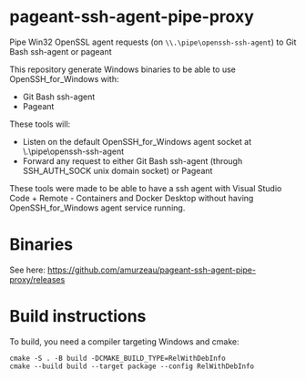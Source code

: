 # pageant-ssh-agent-pipe-proxy
Pipe Win32 OpenSSL agent requests (on `\\.\pipe\openssh-ssh-agent`) to Git Bash ssh-agent or pageant

This repository generate Windows binaries to be able to use OpenSSH_for_Windows with:

 - Git Bash ssh-agent
 - Pageant

These tools will:

 - Listen on the default OpenSSH_for_Windows agent socket at \\.\pipe\openssh-ssh-agent
 - Forward any request to either Git Bash ssh-agent (through SSH_AUTH_SOCK unix domain socket) or Pageant

These tools were made to be able to have a ssh agent with Visual Studio Code + Remote - Containers
and Docker Desktop without having OpenSSH_for_Windows agent service running.

# Binaries

See here: https://github.com/amurzeau/pageant-ssh-agent-pipe-proxy/releases

# Build instructions

To build, you need a compiler targeting Windows and cmake:
```
cmake -S . -B build -DCMAKE_BUILD_TYPE=RelWithDebInfo
cmake --build build --target package --config RelWithDebInfo
```
